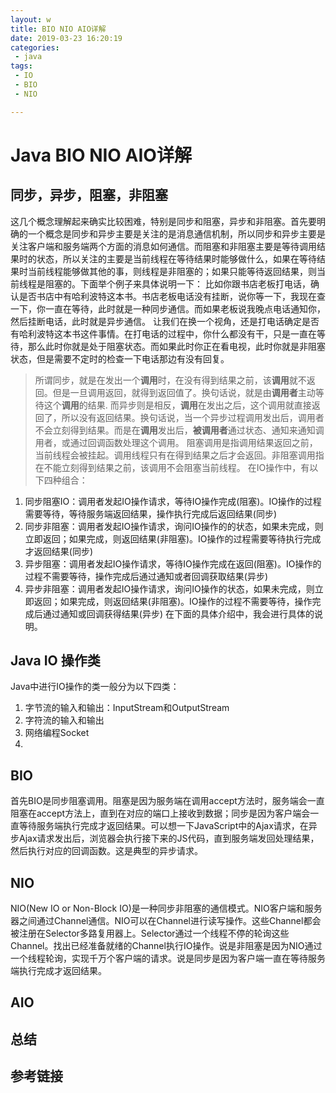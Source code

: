 ```yaml
---
layout: w
title: BIO NIO AIO详解
date: 2019-03-23 16:20:19
categories:
 - java
tags:
 - IO
 - BIO
 - NIO

---
```


# Java BIO NIO AIO详解



## 同步，异步，阻塞，非阻塞

这几个概念理解起来确实比较困难，特别是同步和阻塞，异步和非阻塞。首先要明确的一个概念是同步和异步主要是关注的是消息通信机制，所以同步和异步主要是关注客户端和服务端两个方面的消息如何通信。而阻塞和非阻塞主要是等待调用结果时的状态，所以关注的主要是当前线程在等待结果时能够做什么，如果在等待结果时当前线程能够做其他的事，则线程是非阻塞的；如果只能等待返回结果，则当前线程是阻塞的。下面举个例子来具体说明一下：
比如你跟书店老板打电话，确认是否书店中有哈利波特这本书。书店老板电话没有挂断，说你等一下，我现在查一下，你一直在等待，此时就是一种同步通信。而如果老板说我晚点电话通知你，然后挂断电话，此时就是异步通信。
让我们在换一个视角，还是打电话确定是否有哈利波特这本书这件事情。在打电话的过程中，你什么都没有干，只是一直在等待，那么此时你就是处于阻塞状态。而如果此时你正在看电视，此时你就是非阻塞状态，但是需要不定时的检查一下电话那边有没有回复。
> 所谓同步，就是在发出一个**调用**时，在没有得到结果之前，该**调用**就不返回。但是一旦调用返回，就得到返回值了。换句话说，就是由**调用者**主动等待这个**调用**的结果.
> 而异步则是相反，**调用**在发出之后，这个调用就直接返回了，所以没有返回结果。换句话说，当一个异步过程调用发出后，调用者不会立刻得到结果。而是在**调用**发出后，**被调用者**通过状态、通知来通知调用者，或通过回调函数处理这个调用。
> 阻塞调用是指调用结果返回之前，当前线程会被挂起。调用线程只有在得到结果之后才会返回。非阻塞调用指在不能立刻得到结果之前，该调用不会阻塞当前线程。
在IO操作中，有以下四种组合：

1. 同步阻塞IO：调用者发起IO操作请求，等待IO操作完成(阻塞)。IO操作的过程需要等待，等待服务端返回结果，操作执行完成后返回结果(同步)
2. 同步非阻塞：调用者发起IO操作请求，询问IO操作的的状态，如果未完成，则立即返回；如果完成，则返回结果(非阻塞)。IO操作的过程需要等待执行完成才返回结果(同步)
3. 异步阻塞：调用者发起IO操作请求，等待IO操作完成在返回(阻塞)。IO操作的过程不需要等待，操作完成后通过通知或者回调获取结果(异步)
4. 异步非阻塞：调用者发起IO操作请求，询问IO操作的状态，如果未完成，则立即返回；如果完成，则返回结果(非阻塞)。IO操作的过程不需要等待，操作完成后通过通知或回调获得结果(异步)
在下面的具体介绍中，我会进行具体的说明。

## Java IO 操作类

Java中进行IO操作的类一般分为以下四类：
1. 字节流的输入和输出：InputStream和OutputStream
2. 字符流的输入和输出
3. 网络编程Socket
4. 

## BIO

首先BIO是同步阻塞调用。阻塞是因为服务端在调用accept方法时，服务端会一直阻塞在accept方法上，直到在对应的端口上接收到数据；同步是因为客户端会一直等待服务端执行完成才返回结果。可以想一下JavaScript中的Ajax请求，在异步Ajax请求发出后，浏览器会执行接下来的JS代码，直到服务端发回处理结果，然后执行对应的回调函数。这是典型的异步请求。

## NIO

NIO(New IO or Non-Block IO)是一种同步非阻塞的通信模式。NIO客户端和服务器之间通过Channel通信。NIO可以在Channel进行读写操作。这些Channel都会被注册在Selector多路复用器上。Selector通过一个线程不停的轮询这些Channel。找出已经准备就绪的Channel执行IO操作。说是非阻塞是因为NIO通过一个线程轮询，实现千万个客户端的请求。说是同步是因为客户端一直在等待服务端执行完成才返回结果。

## AIO

## 总结

## 参考链接
